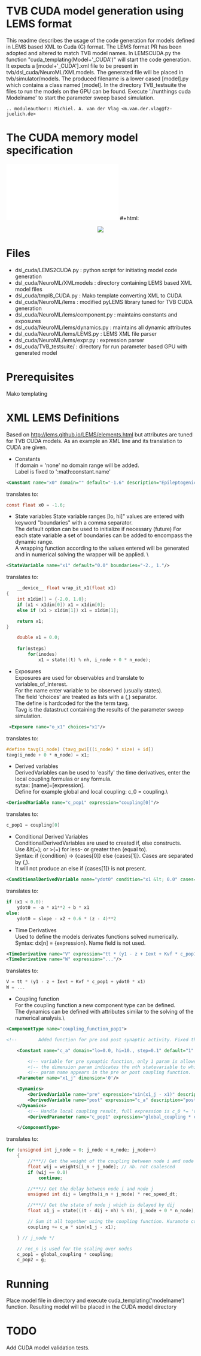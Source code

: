﻿# TVB CUDA model generation using LEMS format
This readme describes the usage of the code generation for models defined in LEMS based XML to Cuda (C) format.
The LEMS format PR has been adopted and altered to match TVB model names. 
In LEMSCUDA.py the function "cuda_templating(Model+'_CUDA')" will start the code generation.
It expects a [model+'_CUDA'].xml file to be present in tvb/dsl_cuda/NeuroML/XMLmodels. 
The generated file will be placed in tvb/simulator/models.
The produced filename is a lower cased [model].py which contains a class named [model].
In the directory TVB_testsuite the files to run the models on the GPU can be found.
Execute './runthings cuda Modelname' to start the parameter sweep based simulation.

    .. moduleauthor:: Michiel. A. van der Vlag <m.van.der.vlag@fz-juelich.de>
    
# The CUDA memory model specification
![](GPUmemindexspedDiagram.pdf)
#+html: <p align="center"><img src="GPUmemindexspedDiagram.pdf" /></p>

# Files
* dsl_cuda/LEMS2CUDA.py   				: python script for initiating model code generation
* dsl_cuda/NeuroML/XMLmodels            : directory containing LEMS based XML model files
* dsl_cuda/tmpl8_CUDA.py 				: Mako template converting XML to CUDA
* dsl_cuda/NeuroML/lems                 : modified pyLEMS library tuned for TVB CUDA generation
* dsl_cuda/NeuroML/lems/component.py    : maintains constants and exposures
* dsl_cuda/NeuroML/lems/dynamics.py     : maintains all dynamic attributes
* dsl_cuda/NeuroML/lems/LEMS.py         : LEMS XML file parser
* dsl_cuda/NeuroML/lems/expr.py         : expression parser
* dsl_cuda/TVB_testsuite/               : directory for run parameter based GPU with generated model

# Prerequisites
Mako templating

# XML LEMS Definitions 
Based on http://lems.github.io/LEMS/elements.html but attributes are tuned for TVB CUDA models.
As an example an XML line and its translation to CUDA are given. 

* Constants\
If domain = 'none' no domain range will be added.\
Label is fixed to ':math:constant.name'

```xml
<Constant name="x0" domain="" default="-1.6" description="Epileptogenicity parameter."/>
```
translates to:
```c
const float x0 = -1.6;
```

* State variables
State variable ranges [lo, hi]" values are entered with keyword "boundaries" with a comma separator.\
The default option can be used to initialize if necessary (future)
For each state variable a set of boundaries can be added to encompass the dynamic range.\
A wrapping function according to the values entered will be generated and in numerical solving the wrapper 
will be applied. \

```xml
<StateVariable name="x1" default="0.0" boundaries="-2., 1."/>
```
translates to:
```c
    __device__ float wrap_it_x1(float x1)
{
    int x1dim[] = {-2.0, 1.0};
    if (x1 < x1dim[0]) x1 = x1dim[0];
    else if (x1 > x1dim[1]) x1 = x1dim[1];

    return x1;
}

    double x1 = 0.0;
    
    for(nsteps)
        for(inodes)
            x1 = state((t) % nh, i_node + 0 * n_node);
```

* Exposures\
Exposures are used for observables and translate to variables_of_interest.\
For the name enter variable to be observed (usually states).\
The field 'choices' are treated as lists with a (,) separator.\
The define is hardcoded for the the term tavg.\
Tavg is the datastruct containing the results of the parameter sweep simulation.

```xml
 <Exposure name="o_x1" choices="x1"/>
```
translates to:
```c
#define tavg(i_node) (tavg_pwi[((i_node) * size) + id])
tavg(i_node + 0 * n_node) = x1;
```

* Derived variables\
DerivedVariables can be used to 'easify' the time derivatives, enter the local coupling formulas or any formula.\
sytax: [name]=[expression].\
Define for example global and local coupling: c_0 = coupling.\
            
```xml
<DerivedVariable name="c_pop1" expression="coupling[0]"/>
```
translates to:
```c
c_pop1 = coupling[0]
```

* Conditional Derived Variables\
ConditionalDerivedVariables are used to created if, else constructs.\
Use &lt(=); or &gt;(=) for less- or greater then (equal to).\
Syntax: if {condition} -> {cases[0]} else {cases[1]}. Cases are separated by (,).\
It will not produce an else if {cases[1]} is not present.
```xml
<ConditionalDerivedVariable name="ydot0" condition="x1 &lt; 0.0" cases="-a * x1**2 + b * x1, slope - x2 + 0.6 * (z - 4)**2 "/>
```
translates to:
```c
if (x1 < 0.0):
    ydot0 = -a * x1**2 + b * x1
else:
    ydot0 = slope - x2 + 0.6 * (z - 4)**2
```

* Time Derivatives\
Used to define the models derivates functions solved numerically.\
Syntax: dx[n] = {expression}. Name field is not used.
```xml
<TimeDerivative name="V" expression="tt * (y1 - z + Iext + Kvf * c_pop1 + ydot0 * x1)"/>
<TimeDerivative name="W" expression="..."/>
```
translates to:
```c
V = tt * (y1 - z + Iext + Kvf * c_pop1 + ydot0 * x1)
W = ...
```

* Coupling function\
For the coupling function a new component type can be defined.\
The dynamics can be defined with attributes similar to the solving of the numerical analysis.\

```xml
<ComponentType name="coupling_function_pop1">

<!--        Added function for pre and post synaptic activity. Fixed the power being **, however no parse checks for it-->

    <Constant name="c_a" domain="lo=0.0, hi=10., step=0.1" default="1" description="Rescales the connection strength."/>

        <!-- variable for pre synaptic function, only 1 param is allowed (and should be sufficient))  -->
        <!-- the dimension param indicates the nth statevariable to which the coupling function should apply  -->
        <!-- param name appears in the pre or post coupling function.  -->
    <Parameter name="x1_j" dimension='0'/>

    <Dynamics>
        <DerivedVariable name="pre" expression="sin(x1_j - x1)" description="pre synaptic function for coupling activity"/>
        <DerivedVariable name="post" expression="c_a" description="post synaptic = a * pre"/>
    </Dynamics>
        <!-- Handle local coupling result, full expression is c_0 *= 'value'. Name option is hardcoded -->
        <DerivedParameter name="c_pop1" expression="global_coupling * coupling" value="None"/>

    </ComponentType>
```
translates to:
```c
for (unsigned int j_node = 0; j_node < n_node; j_node++)
    {
        //***// Get the weight of the coupling between node i and node j
        float wij = weights[i_n + j_node]; // nb. not coalesced
        if (wij == 0.0)
            continue;

        //***// Get the delay between node i and node j
        unsigned int dij = lengths[i_n + j_node] * rec_speed_dt;

        //***// Get the state of node j which is delayed by dij
        float x1_j = state(((t - dij + nh) % nh), j_node + 0 * n_node);

        // Sum it all together using the coupling function. Kuramoto coupling: (postsyn * presyn) == ((a) * (sin(xj - xi))) 
        coupling += c_a * sin(x1_j - x1);

    } // j_node */

    // rec_n is used for the scaling over nodes
    c_pop1 = global_coupling * coupling;
    c_pop2 = g;
```


# Running
Place model file in directory and execute cuda_templating('modelname') function. Resulting model will be
placed in the CUDA model directory

# TODO
Add CUDA model validation tests.